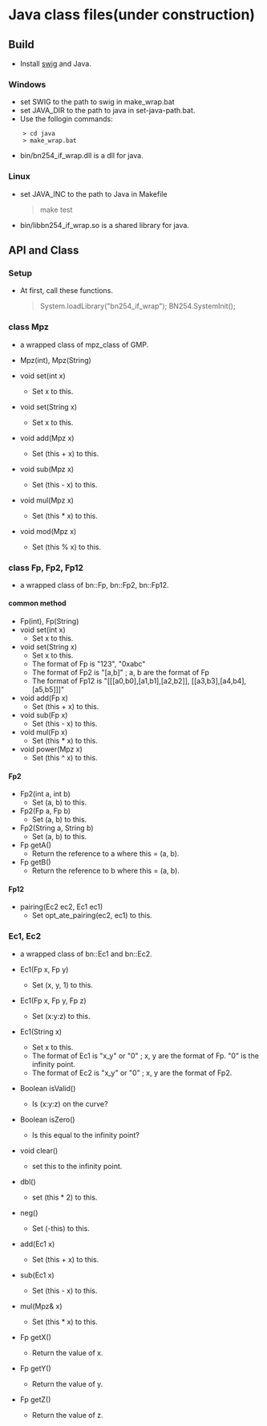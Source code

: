 # Java class files(under construction)

## Build

* Install [swig](http://www.swig.org/) and Java.

### Windows

* set SWIG to the path to swig in make_wrap.bat
* set JAVA_DIR to the path to java in set-java-path.bat.
* Use the follogin commands:
```
    > cd java
    > make_wrap.bat
```
* bin/bn254_if_wrap.dll is a dll for java.

### Linux

* set JAVA_INC to the path to Java in Makefile

    > make test

* bin/libbn254_if_wrap.so is a shared library for java.

## API and Class

### Setup

* At first, call these functions.

    > System.loadLibrary("bn254_if_wrap");
	> BN254.SystemInit();

### class Mpz

* a wrapped class of mpz_class of GMP.

* Mpz(int), Mpz(String)
* void set(int x)
    * Set x to this.
* void set(String x)
    * Set x to this.
* void add(Mpz x)
    * Set (this + x) to this.
* void sub(Mpz x)
    * Set (this - x) to this.
* void mul(Mpz x)
    * Set (this * x) to this.
* void mod(Mpz x)
    * Set (this % x) to this.

### class Fp, Fp2, Fp12

* a wrapped class of bn::Fp, bn::Fp2, bn::Fp12.

#### common method

* Fp(int), Fp(String)
* void set(int x)
    * Set x to this.
* void set(String x)
    * Set x to this.
    * The format of Fp is "123", "0xabc"
    * The format of Fp2 is "[a,b]" ; a, b are the format of Fp
    * The format of Fp12 is "[[[a0,b0],[a1,b1],[a2,b2]], [[a3,b3],[a4,b4],[a5,b5]]]"
* void add(Fp x)
    * Set (this + x) to this.
* void sub(Fp x)
    * Set (this - x) to this.
* void mul(Fp x)
    * Set (this * x) to this.
* void power(Mpz x)
    * Set (this ^ x) to this.

#### Fp2
* Fp2(int a, int b)
    * Set (a, b) to this.
* Fp2(Fp a, Fp b)
    * Set (a, b) to this.
* Fp2(String a, String b)
    * Set (a, b) to this.
* Fp getA()
    * Return the reference to a where this = (a, b).
* Fp getB()
    * Return the reference to b where this = (a, b).

#### Fp12
* pairing(Ec2 ec2, Ec1 ec1)
    * Set opt_ate_pairing(ec2, ec1) to this.

### Ec1, Ec2

* a wrapped class of bn::Ec1 and bn::Ec2.

* Ec1(Fp x, Fp y)
    * Set (x, y, 1) to this.
* Ec1(Fp x, Fp y, Fp z)
    * Set (x:y:z) to this.
* Ec1(String x)
    * Set x to this.
    * The format of Ec1 is "x_y" or "0" ; x, y are the format of Fp. "0" is the infinity point.
    * The format of Ec2 is "x_y" or "0" ; x, y are the format of Fp2.
* Boolean isValid()
    * Is (x:y:z) on the curve?
* Boolean isZero()
    * Is this equal to the infinity point?
* void clear()
    * set this to the infinity point.
* dbl()
    * set (this * 2) to this.
* neg()
    * Set (-this) to this.
* add(Ec1 x)
    * Set (this + x) to this.
* sub(Ec1 x)
    * Set (this - x) to this.
* mul(Mpz& x)
    * Set (this * x) to this.
* Fp getX()
    * Return the value of x.
* Fp getY()
    * Return the value of y.
* Fp getZ()
    * Return the value of z.

